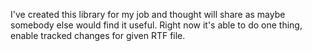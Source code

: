 I've created this library for my job and thought will share as maybe somebody else would find it useful. Right now it's able to do one thing, enable tracked changes for given RTF file.
